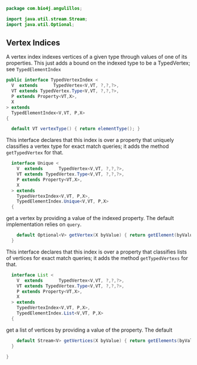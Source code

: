
```java
package com.bio4j.angulillos;

import java.util.stream.Stream;
import java.util.Optional;
```


## Vertex Indices

A vertex index indexes vertices of a given type through values of one of its properties. This just adds a bound on the indexed type to be a TypedVertex; see `TypedElementIndex`


```java
public interface TypedVertexIndex <
  V  extends      TypedVertex<V,VT, ?,?,?>,
  VT extends TypedVertex.Type<V,VT, ?,?,?>,
  P extends Property<VT,X>,
  X
> extends
  TypedElementIndex<V,VT, P,X>
{

  default VT vertexType() { return elementType(); }
```

This interface declares that this index is over a property that uniquely classifies a vertex type for exact match queries; it adds the method `getTypedVertex` for that.

```java
  interface Unique <
    V  extends      TypedVertex<V,VT, ?,?,?>,
    VT extends TypedVertex.Type<V,VT, ?,?,?>,
    P extends Property<VT,X>,
    X
  > extends
    TypedVertexIndex<V,VT, P,X>,
    TypedElementIndex.Unique<V,VT, P,X>
  {
```

get a vertex by providing a value of the indexed property. The default implementation relies on `query`.

```java
    default Optional<V> getVertex(X byValue) { return getElement(byValue); }
  }
```

This interface declares that this index is over a property that classifies lists of vertices for exact match queries; it adds the method `getTypedVertexs` for that.

```java
  interface List <
    V  extends      TypedVertex<V,VT, ?,?,?>,
    VT extends TypedVertex.Type<V,VT, ?,?,?>,
    P extends Property<VT,X>,
    X
  > extends
    TypedVertexIndex<V,VT, P,X>,
    TypedElementIndex.List<V,VT, P,X>
  {
```

get a list of vertices by providing a value of the property. The default

```java
    default Stream<V> getVertices(X byValue) { return getElements(byValue); }
  }

}

```




[main/java/com/bio4j/angulillos/AnyEdgeType.java]: AnyEdgeType.java.md
[main/java/com/bio4j/angulillos/AnyElementType.java]: AnyElementType.java.md
[main/java/com/bio4j/angulillos/AnyProperty.java]: AnyProperty.java.md
[main/java/com/bio4j/angulillos/AnyVertexType.java]: AnyVertexType.java.md
[main/java/com/bio4j/angulillos/Arity.java]: Arity.java.md
[main/java/com/bio4j/angulillos/conversions.java]: conversions.java.md
[main/java/com/bio4j/angulillos/Labeled.java]: Labeled.java.md
[main/java/com/bio4j/angulillos/QueryPredicate.java]: QueryPredicate.java.md
[main/java/com/bio4j/angulillos/TypedEdgeIndex.java]: TypedEdgeIndex.java.md
[main/java/com/bio4j/angulillos/TypedElementIndex.java]: TypedElementIndex.java.md
[main/java/com/bio4j/angulillos/TypedGraph.java]: TypedGraph.java.md
[main/java/com/bio4j/angulillos/TypedVertexIndex.java]: TypedVertexIndex.java.md
[main/java/com/bio4j/angulillos/TypedVertexQuery.java]: TypedVertexQuery.java.md
[main/java/com/bio4j/angulillos/UntypedGraph.java]: UntypedGraph.java.md
[main/java/com/bio4j/angulillos/UntypedGraphSchema.java]: UntypedGraphSchema.java.md
[test/java/com/bio4j/angulillos/Twitter.java]: ../../../../../test/java/com/bio4j/angulillos/Twitter.java.md
[test/java/com/bio4j/angulillos/TwitterGraphTestSuite.java]: ../../../../../test/java/com/bio4j/angulillos/TwitterGraphTestSuite.java.md